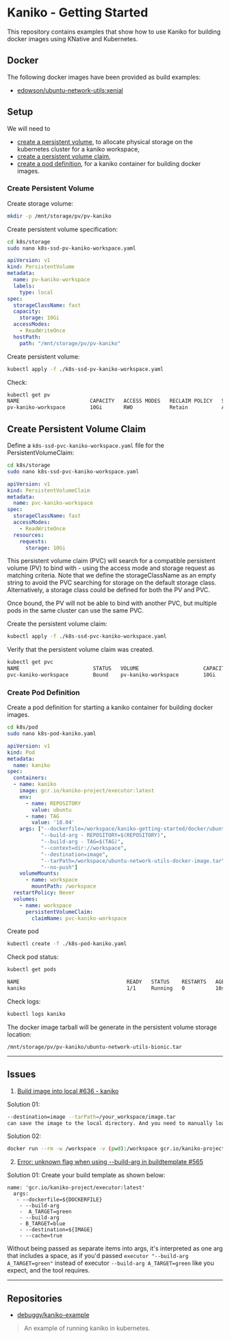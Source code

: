 # Kaniko - Getting Started

This repository contains examples that show how to use Kaniko for building docker images using KNative and Kubernetes.

## Docker

The following docker images have been provided as build examples:
- [edowson/ubuntu-network-utils:xenial](./docker/ubuntu/network-utils)

## Setup

We will need to
- [create a persistent volume](#create-persistent-volume), to allocate physical storage on the kubernetes cluster for a kaniko workspace,
- [create a persistent volume claim](#create-persistent-volume-claim),
- [create a pod definition](#create-pod-definition), for a kaniko container for building docker images.

### Create Persistent Volume


Create storage volume:
```bash
mkdir -p /mnt/storage/pv/pv-kaniko
```

Create persistent volume specification:
```bash
cd k8s/storage
sudo nano k8s-ssd-pv-kaniko-workspace.yaml
```
```yaml
apiVersion: v1
kind: PersistentVolume
metadata:
  name: pv-kaniko-workspace
  labels:
    type: local
spec:
  storageClassName: fast
  capacity:
    storage: 10Gi
  accessModes:
    - ReadWriteOnce
  hostPath:
    path: "/mnt/storage/pv/pv-kaniko"
```


Create persistent volume:
```bash
kubectl apply -f ./k8s-ssd-pv-kaniko-workspace.yaml
```

Check:
```bash
kubectl get pv
NAME                       CAPACITY   ACCESS MODES   RECLAIM POLICY   STATUS      CLAIM    STORAGECLASS   REASON   AGE
pv-kaniko-workspace        10Gi       RWO            Retain           Available            fast                    3s

```

## Create Persistent Volume Claim

Define a `k8s-ssd-pvc-kaniko-workspace.yaml` file for the PersistentVolumeClaim:

```bash
cd k8s/storage
sudo nano k8s-ssd-pvc-kaniko-workspace.yaml
```

```yaml
apiVersion: v1
kind: PersistentVolumeClaim
metadata:
  name: pvc-kaniko-workspace
spec:
  storageClassName: fast
  accessModes:
    - ReadWriteOnce
  resources:
    requests:
      storage: 10Gi
```

This persistent volume claim (PVC) will search for a compatible persistent volume (PV) to bind with - using the access mode and storage request as matching criteria. Note that we define the storageClassName as an empty string to avoid the PVC searching for storage on the default storage class. Alternatively, a storage class could be defined for both the PV and PVC.

Once bound, the PV will not be able to bind with another PVC, but multiple pods in the same cluster can use the same PVC.


Create the persistent volume claim:
```bash
kubectl apply -f ./k8s-ssd-pvc-kaniko-workspace.yaml
```

Verify that the persistent volume claim was created.

```bash
kubectl get pvc
NAME                        STATUS   VOLUME                     CAPACITY   ACCESS MODES   STORAGECLASS   AGE
pvc-kaniko-workspace        Bound    pv-kaniko-workspace        10Gi       RWO            fast           3s
```

### Create Pod Definition

Create a pod definition for starting a kaniko container for building docker images.

```bash
cd k8s/pod
sudo nano k8s-pod-kaniko.yaml
```

```yaml
apiVersion: v1
kind: Pod
metadata:
  name: kaniko
spec:
  containers:
  - name: kaniko
    image: gcr.io/kaniko-project/executor:latest
    env:
      - name: REPOSITORY
        value: ubuntu
      - name: TAG
        value: '18.04'
    args: ["--dockerfile=/workspace/kaniko-getting-started/docker/ubuntu/network-utils/Dockerfile",
           "--build-arg - REPOSITORY=$(REPOSITORY)",
           "--build-arg - TAG=$(TAG)",
           "--context=dir://workspace",
           "--destination=image",
           "--tarPath=/workspace/ubuntu-network-utils-docker-image.tar",
           "--no-push"]
    volumeMounts:
      - name: workspace
        mountPath: /workspace
  restartPolicy: Never
  volumes:
    - name: workspace
      persistentVolumeClaim:
        claimName: pvc-kaniko-workspace
```

Create pod
```bash
kubectl create -f ./k8s-pod-kaniko.yaml
```

Check pod status:
```bash
kubectl get pods

NAME                                   READY   STATUS    RESTARTS   AGE
kaniko                                 1/1     Running   0          10s
```

Check logs:
```bash
kubectl logs kaniko
```

The docker image tarball will be generate in the persistent volume storage location:
```
/mnt/storage/pv/pv-kaniko/ubuntu-network-utils-bionic.tar
```

---

## Issues

01. [Build image into local #636 - kaniko](https://github.com/GoogleContainerTools/kaniko/issues/636)

Solution 01:
```bash
--destination=image --tarPath=/your_workspace/image.tar
can save the image to the local directory. And you need to manually load it to docker daemon.
```

Solution 02:
```bash
docker run --rm -w /workspace -v (pwd):/workspace gcr.io/kaniko-project/executor --tarPath=/path/to/image.tar --context=auth-provider --no-push
```

02. [Error: unknown flag when using --build-arg in buildtemplate #565](https://github.com/knative/build/issues/565)

Solution 01: Create your build template as shown below:
```
name: 'gcr.io/kaniko-project/executor:latest'
  args:
   - --dockerfile=${DOCKERFILE}
    - --build-arg
    -  A_TARGET=green
    - --build-arg
    - B_TARGET=blue
    - --destination=${IMAGE}
    - --cache=true
```

Without being passed as separate items into args, it's interpreted as one arg that includes a space, as if you'd passed `executor "--build-arg A_TARGET=green"` instead of executor `--build-arg A_TARGET=green` like you expect, and the tool requires.

---

## Repositories

- [debuggy/kaniko-example](https://github.com/debuggy/kaniko-example)
> An example of running kaniko in kubernetes.
